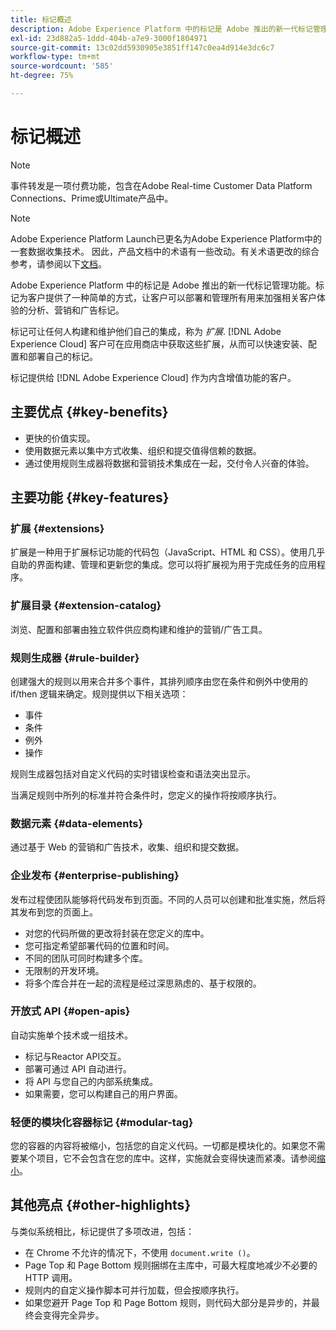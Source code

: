 ```yaml
---
title: 标记概述
description: Adobe Experience Platform 中的标记是 Adobe 推出的新一代标记管理功能。标记为客户提供了一种简单的方式，让客户可以部署和管理所有用来加强相关客户体验的分析、营销和广告标记。
exl-id: 23d882a5-1ddd-404b-a7e9-3000f1804971
source-git-commit: 13c02dd5930905e3851ff147c0ea4d914e3dc6c7
workflow-type: tm+mt
source-wordcount: '585'
ht-degree: 75%

---
```


# 标记概述

>[!NOTE]
>
>事件转发是一项付费功能，包含在Adobe Real-time Customer Data Platform Connections、Prime或Ultimate产品中。

>[!NOTE]
>
>Adobe Experience Platform Launch已更名为Adobe Experience Platform中的一套数据收集技术。 因此，产品文档中的术语有一些改动。有关术语更改的综合参考，请参阅以下[文档](./term-updates.md)。

Adobe Experience Platform 中的标记是 Adobe 推出的新一代标记管理功能。标记为客户提供了一种简单的方式，让客户可以部署和管理所有用来加强相关客户体验的分析、营销和广告标记。

标记可让任何人构建和维护他们自己的集成，称为 *扩展*. [!DNL Adobe Experience Cloud] 客户可在应用商店中获取这些扩展，从而可以快速安装、配置和部署自己的标记。

标记提供给 [!DNL Adobe Experience Cloud] 作为内含增值功能的客户。

## 主要优点 {#key-benefits}

* 更快的价值实现。
* 使用数据元素以集中方式收集、组织和提交值得信赖的数据。
* 通过使用规则生成器将数据和营销技术集成在一起，交付令人兴奋的体验。

## 主要功能 {#key-features}

### 扩展 {#extensions}

扩展是一种用于扩展标记功能的代码包（JavaScript、HTML 和 CSS）。使用几乎自助的界面构建、管理和更新您的集成。您可以将扩展视为用于完成任务的应用程序。

### 扩展目录 {#extension-catalog}

浏览、配置和部署由独立软件供应商构建和维护的营销/广告工具。

### 规则生成器 {#rule-builder}

创建强大的规则以用来合并多个事件，其排列顺序由您在条件和例外中使用的 if/then 逻辑来确定。规则提供以下相关选项：

* 事件
* 条件
* 例外
* 操作

规则生成器包括对自定义代码的实时错误检查和语法突出显示。

当满足规则中所列的标准并符合条件时，您定义的操作将按顺序执行。

### 数据元素 {#data-elements}

通过基于 Web 的营销和广告技术，收集、组织和提交数据。

### 企业发布 {#enterprise-publishing}

发布过程使团队能够将代码发布到页面。不同的人员可以创建和批准实施，然后将其发布到您的页面上。

* 对您的代码所做的更改将封装在您定义的库中。
* 您可指定希望部署代码的位置和时间。
* 不同的团队可同时构建多个库。
* 无限制的开发环境。
* 将多个库合并在一起的流程是经过深思熟虑的、基于权限的。

### 开放式 API {#open-apis}

自动实施单个技术或一组技术。

* 标记与Reactor API交互。
* 部署可通过 API 自动进行。
* 将  API 与您自己的内部系统集成。
* 如果需要，您可以构建自己的用户界面。

### 轻便的模块化容器标记 {#modular-tag}

您的容器的内容将被缩小，包括您的自定义代码。一切都是模块化的。如果您不需要某个项目，它不会包含在您的库中。这样，实施就会变得快速而紧凑。请参阅[缩小](./ui/publishing/builds.md)。

## 其他亮点 {#other-highlights}

与类似系统相比，标记提供了多项改进，包括：

* 在 Chrome 不允许的情况下，不使用 `document.write ()`。
* Page Top 和 Page Bottom 规则捆绑在主库中，可最大程度地减少不必要的 HTTP 调用。
* 规则内的自定义操作脚本可并行加载，但会按顺序执行。
* 如果您避开 Page Top 和 Page Bottom 规则，则代码大部分是异步的，并最终会变得完全异步。
